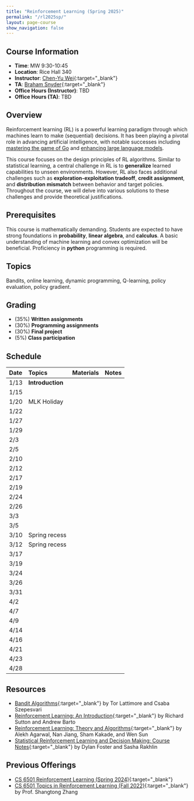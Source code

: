 ```yaml
---
title: "Reinforcement Learning (Spring 2025)"
permalink: "/rl2025sp/"
layout: page-course
show_navigation: false
---
```


## Course Information
- **Time**: MW 9:30-10:45  
- **Location**: Rice Hall 340   
- **Instructor**: [Chen-Yu Wei](https://bahh723.github.io/){:target="_blank"}   
- **TA**: [Braham Snyder](https://www.braham.io/){:target="_blank"}   
- **Office Hours (Instructor)**: TBD 
- **Office Hours (TA)**: TBD


## Overview  
Reinforcement learning (RL) is a powerful learning paradigm through which machines learn to make (sequential) decisions. It has been playing a pivotal role in advancing artificial intelligence, with notable successes including <a href="https://www.nature.com/articles/nature16961" target="_blank">mastering the game of Go</a> and <a href="https://openai.com/index/instruction-following/" target="_blank">enhancing large language models</a>.  

This course focuses on the design principles of RL algorithms. Similar to statistical learning, a central challenge in RL is to **generalize** learned capabilities to unseen environments.  However, RL also faces additional challenges such as **exploration-exploitation tradeoff**, **credit assignment**, and **distribution mismatch** between behavior and target policies. Throughout the course, we will delve into various solutions to these challenges and provide theoretical justifications.  

## Prerequisites  
This course is mathematically demanding. Students are expected to have strong foundations in **probability**, **linear algebra**, and **calculus**. A basic understanding of machine learning and convex optimization will be beneficial. Proficiency in **python** programming is required. 

## Topics 
Bandits, online learning, dynamic programming, Q-learning, policy evaluation, policy gradient. 

## Grading
- (35%) **Written assignments**   
- (30%) **Programming assignments**     
- (30%) **Final project**   
- (5%) **Class participation**  

## Schedule


| Date    | Topics    | Materials    |  Notes  |
|:----------------|:----------------|:----------------|:----------------|
| 1/13 | **Introduction** |  |  |
| 1/15 |  |  |  |
| 1/20 | MLK Holiday |  |  | 
| 1/22 |  |  |  |
| 1/27 |  |  |  |
| 1/29 |  |  |  |
| 2/3 |  |  |  |
| 2/5 |  |  |  |
| 2/10 |  |  |  |
| 2/12 |  |  |  |
| 2/17 |  |  |  |
| 2/19 |  |  |  |
| 2/24 |  |  |  |
| 2/26 |  |  |  |
| 3/3 |  |  |  |
| 3/5 |  |  |  |
| 3/10 | Spring recess |  |  |
| 3/12 | Spring recess |  |  |
| 3/17 |  |  |  |
| 3/19 |  |  |  |
| 3/24 |  |  |  |
| 3/26 |  |  |  |
| 3/31 |  |  |  |
| 4/2 |  |  |  |
| 4/7 |  |  |  |
| 4/9 |  |  |  |
| 4/14 |  |  |  |
| 4/16 |  |  |  |
| 4/21 |  |  |  |
| 4/23 |  |  |  |
| 4/28 |  |  |  |

## Resources
- [Bandit Algorithms](https://tor-lattimore.com/downloads/book/book.pdf){:target="_blank"} by Tor Lattimore and Csaba Szepesvari   
- [Reinforcement Learning: An Introduction](http://incompleteideas.net/book/the-book-2nd.html){:target="_blank"} by Richard Sutton and Andrew Barto  
- [Reinforcement Learning: Theory and Algorithms](https://rltheorybook.github.io/){:target="_blank"} by Alekh Agarwal, Nan Jiang, Sham Kakade, and Wen Sun  
- [Statistical Reinforcement Learning and Decision Making: Course Notes](https://www.mit.edu/~rakhlin/courses/course_stat_rl/course_stat_rl.pdf){:target="_blank"} by Dylan Foster and Sasha Rakhlin


## Previous Offerings    
- [CS 6501 Reinforcement Learning (Spring 2024)](https://bahh723.github.io/rl2024sp/){:target="_blank"}
- [CS 6501 Topics in Reinforcement Learning (Fall 2022)](https://shangtongzhang.github.io/teaching/cs6501_fall_22/index){:target="_blank"} by Prof. Shangtong Zhang  




